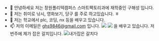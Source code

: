 - 👋 안녕하세요 저는 창원폴리텍캠퍼스 스마트팩토리과에 재학중인 구해성 입니다.
- 👀 저는 취미로 낚시, 영화보기, 당구 를 주로 하고있습니다. ㅎ
- 🌱 저는 학교에서 plc, 코딩, nx 등을 배우고 있습니다.
- 📫 저의 이메일은 ghs9846@gmail.com 입니다.
<img src="https://img.shields.io/badge/Python-3776AB?style=for-the-badge&logo=Python&logoColor=white"> <img src="https://img.shields.io/badge/C++-00599C?style=for-the-badge&logo=Python&logoColor=white"> 을 배우고 있습니다.
저번주에 제가 잡은 갈치입니다.
![내가잡은 갈치다](https://user-images.githubusercontent.com/113397889/196051650-18c460c3-7295-41b6-aa58-61230f14d08b.jpg)
